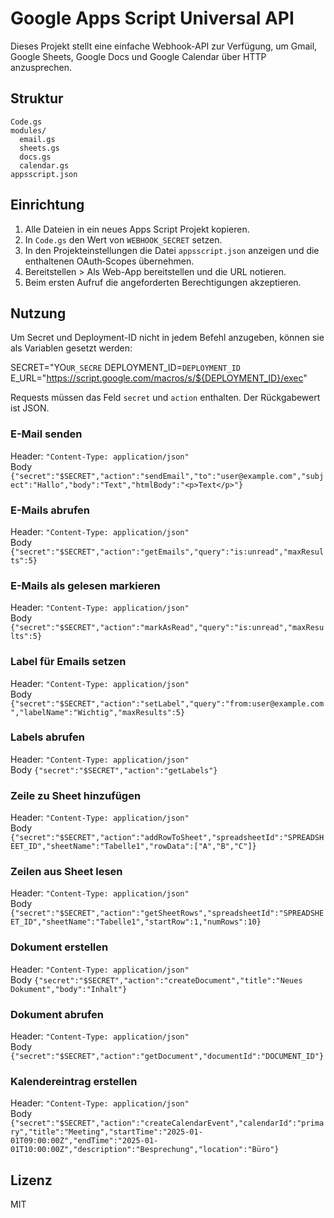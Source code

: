 # Google Apps Script Universal API

Dieses Projekt stellt eine einfache Webhook-API zur Verfügung, um Gmail, Google Sheets, Google Docs und Google Calendar über HTTP anzusprechen.

## Struktur
```
Code.gs
modules/
  email.gs
  sheets.gs
  docs.gs
  calendar.gs
appsscript.json
```

## Einrichtung
1. Alle Dateien in ein neues Apps Script Projekt kopieren.
2. In `Code.gs` den Wert von `WEBHOOK_SECRET` setzen.
3. In den Projekteinstellungen die Datei `appsscript.json` anzeigen und die enthaltenen OAuth‑Scopes übernehmen.
4. Bereitstellen > Als Web-App bereitstellen und die URL notieren.
5. Beim ersten Aufruf die angeforderten Berechtigungen akzeptieren.

## Nutzung
Um Secret und Deployment-ID nicht in jedem Befehl anzugeben, können sie als Variablen gesetzt werden:


SECRET="YO`UR_SECRE`
DEPLOYMENT_ID=`DEPLOYMENT_ID`
E_URL="https://script.google.com/macros/s/${DEPLOYMENT_ID}/exec"

Requests müssen das Feld `secret` und `action` enthalten. Der Rückgabewert ist JSON.

### E-Mail senden

  Header: `"Content-Type: application/json"` \
  Body `{"secret":"$SECRET","action":"sendEmail","to":"user@example.com","subject":"Hallo","body":"Text","htmlBody":"<p>Text</p>"}`


### E-Mails abrufen

  Header: `"Content-Type: application/json"` \
  Body `{"secret":"$SECRET","action":"getEmails","query":"is:unread","maxResults":5}`


### E-Mails als gelesen markieren

  Header: `"Content-Type: application/json"` \
  Body `{"secret":"$SECRET","action":"markAsRead","query":"is:unread","maxResults":5}`


### Label für Emails setzen

  Header: `"Content-Type: application/json"` \
  Body `{"secret":"$SECRET","action":"setLabel","query":"from:user@example.com","labelName":"Wichtig","maxResults":5}`


### Labels abrufen

  Header: `"Content-Type: application/json"` \
  Body `{"secret":"$SECRET","action":"getLabels"}`


### Zeile zu Sheet hinzufügen

  Header: `"Content-Type: application/json"` \
  Body `{"secret":"$SECRET","action":"addRowToSheet","spreadsheetId":"SPREADSHEET_ID","sheetName":"Tabelle1","rowData":["A","B","C"]}`


### Zeilen aus Sheet lesen

  Header: `"Content-Type: application/json"` \
  Body `{"secret":"$SECRET","action":"getSheetRows","spreadsheetId":"SPREADSHEET_ID","sheetName":"Tabelle1","startRow":1,"numRows":10}`


### Dokument erstellen

  Header: `"Content-Type: application/json"` \
  Body `{"secret":"$SECRET","action":"createDocument","title":"Neues Dokument","body":"Inhalt"}`


### Dokument abrufen

  Header: `"Content-Type: application/json"` \
  Body `{"secret":"$SECRET","action":"getDocument","documentId":"DOCUMENT_ID"}`


### Kalendereintrag erstellen

  Header: `"Content-Type: application/json"` \
  Body `{"secret":"$SECRET","action":"createCalendarEvent","calendarId":"primary","title":"Meeting","startTime":"2025-01-01T09:00:00Z","endTime":"2025-01-01T10:00:00Z","description":"Besprechung","location":"Büro"}`


## Lizenz
MIT
